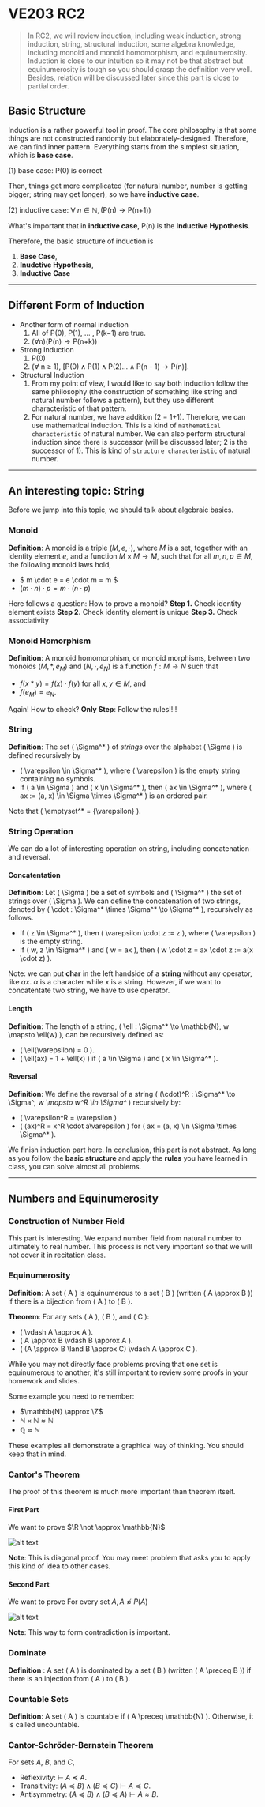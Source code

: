 # VE203 RC2

> In RC2, we will review induction, including weak induction, strong induction, string, structural induction, some algebra knowledge, including monoid and monoid homomorphism, and equinumerosity. Induction is close to our intuition so it may not be that abstract but equinumerosity is tough so you should grasp the definition very well. Besides, relation will be discussed later since this part is close to partial order.

## Basic Structure

Induction is a rather powerful tool in proof. The core philosophy is that some things are not constructed randomly but elaborately-designed. Therefore, we can find inner pattern. Everything starts from the simplest situation, which is **base case**.

$(1) \ \text{base case: P(0) is correct}$

Then, things get more complicated (for natural number, number is getting bigger; string may get longer), so we have **inductive case**.

$(2) \ \text{inductive case: } \forall \ n \in \mathbb{N}, (\text{P(n)} \to \text{P(n+1)})$

What's important that in **inductive case**, $\text{P(n)}$ is the **Inductive Hypothesis**.

Therefore, the basic structure of induction is 
1. **Base Case**, 
2. **Inudctive Hypothesis**, 
3. **Inductive Case**

---

## Different Form of Induction

- Another form of normal induction
    1. All of $\text{P(0)}$, $\text{P(1)}$, $...$ , $\text{P(k−1)}$ are true.
    2. ($\forall \text{n}$)($\text{P(n)} \to \text{P(n+k)}$)
- Strong Induction
    1. $\text{P(0)}$
    2. ($\forall$ n $\geq$ 1), [$\text{P(0)} \land \text{P(1)} \land \text{P(2)} ... \land \text{P(n - 1)} \to \text{P(n)}$].
- Structural Induction
    1. From my point of view, I would like to say both induction follow the same philosophy (the construction of something like string and natural number follows a pattern), but they use different characteristic of that pattern.
    2. For natural number, we have addition (2 = 1+1). Therefore, we can use mathematical induction. This is a kind of `mathematical characteristic` of natural number. We can also perform structural induction since there is successor (will be discussed later; 2 is the successor of 1). This is kind of `structure characteristic` of natural number.
---

## An interesting topic: String

Before we jump into this topic, we should talk about algebraic basics.

### Monoid

**Definition**: A monoid is a triple $(M, e, \cdot)$, where $M$ is a set, together with an identity element $e$, and a function $M \times M \to M$, such that for all $m,n,p \in M$, the following monoid laws hold,
- $ m \cdot e = e \cdot m = m $ 
- $(m \cdot n) \cdot p = m \cdot (n \cdot p)$

Here follows a question: How to prove a monoid?
**Step 1.** Check identity element exists
**Step 2.** Check identity element is unique
**Step 3.** Check associativity

### Monoid Homorphism

**Definition**: A monoid homomorphism, or monoid morphisms, between two monoids $(M, *, e_M)$ and $(N, \cdot, e_N)$ is a function $f : M \to N$ such that
- $f (x * y) = f(x) \cdot f(y)$ for all $x, y \in M$, and
- $f (e_M) = e_N$.

Again! How to check?
**Only Step**: Follow the rules!!!!

### String

**Definition**: The set \( \Sigma^* \) of *strings* over the alphabet \( \Sigma \) is defined recursively by

- \( \varepsilon \in \Sigma^* \), where \( \varepsilon \) is the empty string containing no symbols.
- If \( a \in \Sigma \) and \( x \in \Sigma^* \), then \( ax \in \Sigma^* \), where \( ax := (a, x) \in \Sigma \times \Sigma^* \) is an ordered pair.

Note that \( \emptyset^* = \{\varepsilon\} \).

### String Operation

We can do a lot of interesting operation on string, including concatenation and reversal.

#### Concatentation

**Definition**: Let \( \Sigma \) be a set of symbols and \( \Sigma^* \) the set of strings over \( \Sigma \). We can define the concatenation of two strings, denoted by \( \cdot : \Sigma^* \times \Sigma^* \to \Sigma^* \), recursively as follows.

- If \( z \in \Sigma^* \), then \( \varepsilon \cdot z := z \), where \( \varepsilon \) is the empty string.
- If \( w, z \in \Sigma^* \) and \( w = ax \), then \( w \cdot z = ax \cdot z := a(x \cdot z) \).

Note: we can put **char** in the left handside of a **string** without any operator, like $\alpha x$. $\alpha$ is a character while $x$ is a string. However, if we want to concatentate two string, we have to use operator.

#### Length

**Definition**: The length of a string, \( \ell : \Sigma^* \to \mathbb{N}, w \mapsto \ell(w) \), can be recursively defined as:

- \( \ell(\varepsilon) = 0 \).
- \( \ell(ax) = 1 + \ell(x) \) if \( a \in \Sigma \) and \( x \in \Sigma^* \).

#### Reversal

**Definition**: We define the reversal of a string \( (\cdot)^R : \Sigma^* \to \Sigma^*, w \mapsto w^R \in \Sigma^* \) recursively by:

- \( \varepsilon^R = \varepsilon \)
- \( (ax)^R = x^R \cdot a\varepsilon \) for \( ax = (a, x) \in \Sigma \times \Sigma^* \).

We finish induction part here. In conclusion, this part is not abstract. As long as you follow the **basic structure** and apply the **rules** you have learned in class, you can solve almost all problems.

---

## Numbers and Equinumerosity

### Construction of Number Field

This part is interesting. We expand number field from natural number to ultimately to real number. This process is not very important so that we will not cover it in recitation class.

### Equinumerosity

**Definition**: A set \( A \) is equinumerous to a set \( B \) (written \( A \approx B \)) if there is a bijection from \( A \) to \( B \).

**Theorem**: For any sets \( A \), \( B \), and \( C \):  
- \( \vdash A \approx A \).  
- \( A \approx B \vdash B \approx A \).  
- \( (A \approx B \land B \approx C) \vdash A \approx C \).

While you may not directly face problems proving that one set is equinumerous to another, it's still important to review some proofs in your homework and slides.

Some example you need to remember:
- $\mathbb{N} \approx \Z$
- $\mathbb{N} \times \mathbb{N} \approx \mathbb{N}$
- $\mathbb{Q} \approx \mathbb{N}$

These examples all demonstrate a graphical way of thinking. You should keep that in mind.

### Cantor's Theorem

The proof of this theorem is much more important than theorem itself.

#### First Part

We want to prove $\R \not \approx \mathbb{N}$

![alt text](diagonal.png)

**Note**: This is diagonal proof. You may meet problem that asks you to apply this kind of idea to other cases.

#### Second Part

We want to prove $\text{For every set } A, A \not \approx P(A)$

![alt text](contra.png)

**Note**: This way to form contradiction is important.

### Dominate

**Definition** : A set \( A \) is dominated by a set \( B \) (written \( A \preceq B \)) if there is an injection from \( A \) to \( B \).

### Countable Sets

**Definition**: A set \( A \) is countable if \( A \preceq \mathbb{N} \). Otherwise, it is called uncountable.

### Cantor-Schröder-Bernstein Theorem

For sets $A$, $B$, and $C$,
- Reflexivity: $\vdash$ $A$ $\preceq$ $A$.
- Transitivity: $(A \preceq B) \land (B \preceq C) \vdash A \preceq C$.
- Antisymmetry: $(A \preceq B) \land (B \preceq A) \vdash A \approx B$.